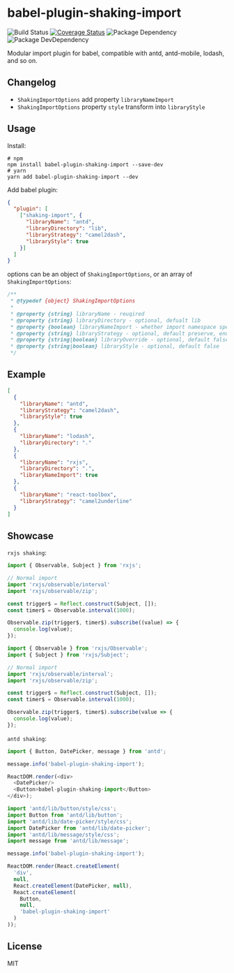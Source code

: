 # babel-plugin-shaking-import
![Build Status](https://img.shields.io/travis/bornkiller/babel-plugin-shaking-import/master.svg?style=flat)
[![Coverage Status](https://coveralls.io/repos/github/bornkiller/babel-plugin-shaking-import/badge.svg?branch=master)](https://coveralls.io/github/bornkiller/babel-plugin-shaking-import?branch=master)
![Package Dependency](https://david-dm.org/bornkiller/babel-plugin-shaking-import.svg?style=flat)
![Package DevDependency](https://david-dm.org/bornkiller/babel-plugin-shaking-import/dev-status.svg?style=flat)

Modular import plugin for babel, compatible with antd, antd-mobile, lodash, and so on.

## Changelog
+ `ShakingImportOptions` add property `libraryNameImport`
+ `ShakingImportOptions` property `style` transform into `libraryStyle`

## Usage
Install:

```shell
# npm
npm install babel-plugin-shaking-import --save-dev
# yarn
yarn add babel-plugin-shaking-import --dev
```

Add babel plugin:

```json
{
  "plugin": [
    ["shaking-import", {
      "libraryName": "antd",
      "libraryDirectory": "lib",
      "libraryStrategy": "camel2dash",  
      "libraryStyle": true    
    }]
  ]
}
```

options can be an object of `ShakingImportOptions`, or an array of `ShakingImportOptions`:

```javascript
/**
 * @typedef {object} ShakingImportOptions
 *
 * @property {string} libraryName - reuqired
 * @property {string} libraryDirectory - optional, defualt lib
 * @property {boolean} libraryNameImport - whether import namespace specifier
 * @property {string} libraryStrategy - optional, default preserve, enum strategy preserve, camel2dash, camel2underline
 * @property {string|boolean} libraryOverride - optional, default false, replace module name in rare condition, like lodash within jest while lodash-es within rollup
 * @property {string|boolean} libraryStyle - optional, default false
 */
```

## Example
```json
[
  {
    "libraryName": "antd",
    "libraryStrategy": "camel2dash",
    "libraryStyle": true
  },
  {
    "libraryName": "lodash",
    "libraryDirectory": "."
  },
  {
    "libraryName": "rxjs",
    "libraryDirectory": ".",
    "libraryNameImport": true
  },
  {
    "libraryName": "react-toolbox",
    "libraryStrategy": "camel2underline"
  }  
]
```

## Showcase

`rxjs shaking`:

```javascript
import { Observable, Subject } from 'rxjs';

// Normal import
import 'rxjs/observable/interval'
import 'rxjs/observable/zip';

const trigger$ = Reflect.construct(Subject, []);
const timer$ = Observable.interval(1000);

Observable.zip(trigger$, timer$).subscribe((value) => {
  console.log(value);
});
```

```javascript
import { Observable } from 'rxjs/Observable';
import { Subject } from 'rxjs/Subject';

// Normal import
import 'rxjs/observable/interval';
import 'rxjs/observable/zip';

const trigger$ = Reflect.construct(Subject, []);
const timer$ = Observable.interval(1000);

Observable.zip(trigger$, timer$).subscribe(value => {
  console.log(value);
});
```

`antd shaking`:

```javascript
import { Button, DatePicker, message } from 'antd';

message.info('babel-plugin-shaking-import');

ReactDOM.render(<div>
  <DatePicker/>
  <Button>babel-plugin-shaking-import</Button>
</div>);
```

```javascript
import 'antd/lib/button/style/css';
import Button from 'antd/lib/button';
import 'antd/lib/date-picker/style/css';
import DatePicker from 'antd/lib/date-picker';
import 'antd/lib/message/style/css';
import message from 'antd/lib/message';

message.info('babel-plugin-shaking-import');

ReactDOM.render(React.createElement(
  'div',
  null,
  React.createElement(DatePicker, null),
  React.createElement(
    Button,
    null,
    'babel-plugin-shaking-import'
  )
));
```

## License
MIT
